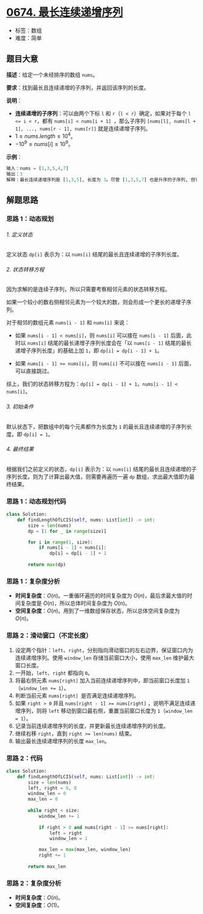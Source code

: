 # [0674. 最长连续递增序列](https://leetcode.cn/problems/longest-continuous-increasing-subsequence/)

- 标签：数组
- 难度：简单

## 题目大意

**描述**：给定一个未经排序的数组 `nums`。

**要求**：找到最长且连续递增的子序列，并返回该序列的长度。

**说明**：

- **连续递增的子序列**：可以由两个下标 `l` 和 `r`（`l < r`）确定，如果对于每个 `l <= i < r`，都有 `nums[i] < nums[i + 1] `，那么子序列 `[nums[l], nums[l + 1], ..., nums[r - 1], nums[r]]` 就是连续递增子序列。
- $1 \le nums.length \le 10^4$。
- $-10^9 \le nums[i] \le 10^9$。

**示例**：

```python
输入：nums = [1,3,5,4,7]
输出：3
解释：最长连续递增序列是 [1,3,5], 长度为 3。尽管 [1,3,5,7] 也是升序的子序列, 但它不是连续的，因为 5 和 7 在原数组里被 4 隔开。 
```

## 解题思路

### 思路 1：动态规划

###### 1. 定义状态

定义状态 `dp[i]` 表示为：以 `nums[i]` 结尾的最长且连续递增的子序列长度。

###### 2. 状态转移方程

因为求解的是连续子序列，所以只需要考察相邻元素的状态转移方程。

如果一个较小的数右侧相邻元素为一个较大的数，则会形成一个更长的递增子序列。

对于相邻的数组元素 `nums[i - 1]` 和 `nums[i]` 来说：

- 如果 `nums[i - 1] < nums[i]`，则 `nums[i]` 可以接在 `nums[i - 1]` 后面，此时以 `nums[i]` 结尾的最长递增子序列长度会在「以 `nums[i - 1]` 结尾的最长递增子序列长度」的基础上加 `1`，即 `dp[i] = dp[i - 1] + 1`。

- 如果 `nums[i - 1] >= nums[i]`，则 `nums[i]` 不可以接在 `nums[i - 1]` 后面，可以直接跳过。

综上，我们的状态转移方程为：`dp[i] = dp[i - 1] + 1`，`nums[i - 1] < nums[i]`。

###### 3. 初始条件

默认状态下，把数组中的每个元素都作为长度为 `1` 的最长且连续递增的子序列长度。即 `dp[i] = 1`。

###### 4. 最终结果

根据我们之前定义的状态，`dp[i]` 表示为：以 `nums[i]` 结尾的最长且连续递增的子序列长度。则为了计算出最大值，则需要再遍历一遍 `dp` 数组，求出最大值即为最终结果。

### 思路 1：动态规划代码

```python
class Solution:
    def findLengthOfLCIS(self, nums: List[int]) -> int:
        size = len(nums)
        dp = [1 for _ in range(size)]

        for i in range(1, size):
            if nums[i - 1] < nums[i]:
                dp[i] = dp[i - 1] + 1
        
        return max(dp)
```

### 思路 1：复杂度分析

- **时间复杂度**：$O(n)$。一重循环遍历的时间复杂度为 $O(n)$，最后求最大值的时间复杂度是 $O(n)$，所以总体时间复杂度为 $O(n)$。
- **空间复杂度**：$O(n)$。用到了一维数组保存状态，所以总体空间复杂度为 $O(n)$。

### 思路 2：滑动窗口（不定长度）

1. 设定两个指针：`left`、`right`，分别指向滑动窗口的左右边界，保证窗口内为连续递增序列。使用 `window_len` 存储当前窗口大小，使用 `max_len` 维护最大窗口长度。
2. 一开始，`left`、`right` 都指向 `0`。
3. 将最右侧元素 `nums[right]` 加入当前连续递增序列中，即当前窗口长度加 `1`（`window_len += 1`）。
4. 判断当前元素 `nums[right] `是否满足连续递增序列。
5. 如果 `right > 0` 并且 `nums[right - 1] >= nums[right]` ，说明不满足连续递增序列，则将 `left` 移动到窗口最右侧，重置当前窗口长度为 `1`（`window_len = 1`）。
6. 记录当前连续递增序列的长度，并更新最长连续递增序列的长度。
7. 继续右移 `right`，直到 `right >= len(nums)` 结束。
8. 输出最长连续递增序列的长度 `max_len`。

### 思路 2：代码

```python
class Solution:
    def findLengthOfLCIS(self, nums: List[int]) -> int:
        size = len(nums)
        left, right = 0, 0
        window_len = 0
        max_len = 0
        
        while right < size:
            window_len += 1
            
            if right > 0 and nums[right - 1] >= nums[right]:
                left = right
                window_len = 1

            max_len = max(max_len, window_len)
            right += 1
            
        return max_len
```

### 思路 2：复杂度分析

- **时间复杂度**：$O(n)$。
- **空间复杂度**：$O(1)$。
